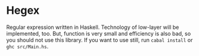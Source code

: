 Hegex
=======

Regular expression written in Haskell. Technology of low-layer will be implemented, too. But, function is very small and efficiency is also bad, so you should not use this library. If you want to use still, run `cabal install` or `ghc src/Main.hs`.